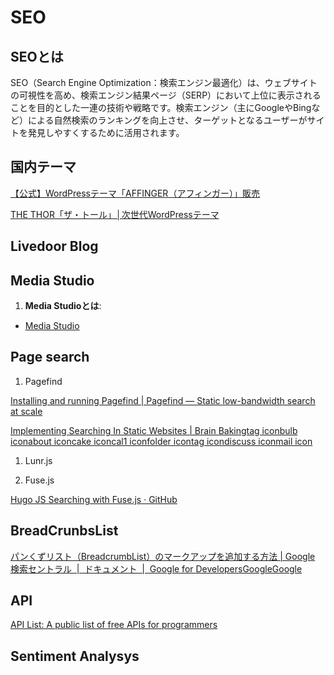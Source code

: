 # SEO

## SEOとは

SEO（Search Engine Optimization：検索エンジン最適化）は、ウェブサイトの可視性を高め、検索エンジン結果ページ（SERP）において上位に表示されることを目的とした一連の技術や戦略です。検索エンジン（主にGoogleやBingなど）による自然検索のランキングを向上させ、ターゲットとなるユーザーがサイトを発見しやすくするために活用されます。



## 国内テーマ 

[【公式】WordPressテーマ「AFFINGER（アフィンガー）」販売](https://on-store.net/affinger6/)

[THE THOR「ザ・トール」│次世代WordPressテーマ](https://fit-theme.com/the-thor/)

## Livedoor Blog

## Media Studio

1. **Media Studioとは**:

- [Media Studio](https://business.twitter.com/en/products/media-studio.html?utm_source=studio.twitter.com)


## Page search

1. Pagefind

[Installing and running Pagefind | Pagefind — Static low-bandwidth search at scale](https://pagefind.app/docs/installation/)

[Implementing Searching In Static Websites | Brain Bakingtag iconbulb iconabout iconcake iconcal1 iconfolder icontag icondiscuss iconmail icon](https://brainbaking.com/post/2022/08/implementing-searching-in-static-websites/)

1. Lunr.js

1. Fuse.js

[Hugo JS Searching with Fuse.js · GitHub](https://gist.github.com/eddiewebb/735feb48f50f0ddd65ae5606a1cb41ae)


## BreadCrunbsList

[パンくずリスト（BreadcrumbList）のマークアップを追加する方法 | Google 検索セントラル  |  ドキュメント  |  Google for DevelopersGoogleGoogle](https://developers.google.com/search/docs/appearance/structured-data/breadcrumb?hl=ja)

## API

[API List: A public list of free APIs for programmers](https://apilist.fun/)
## Sentiment Analysys
